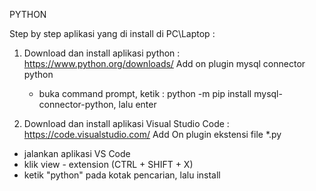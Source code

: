 PYTHON

Step by step aplikasi yang di install di PC\Laptop :
1. Download dan install aplikasi python : https://www.python.org/downloads/
   Add on plugin mysql connector python
   - buka command prompt, ketik : python -m pip install mysql-connector-python, lalu enter
   
2. Download dan install aplikasi Visual Studio Code : https://code.visualstudio.com/
   Add On plugin ekstensi file *.py
  - jalankan aplikasi VS Code
  - klik view - extension (CTRL + SHIFT + X)
  - ketik "python" pada kotak pencarian, lalu install
